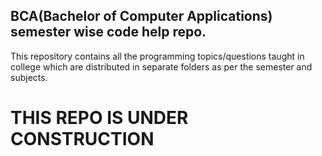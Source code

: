## BCA(Bachelor of Computer Applications) semester wise code help repo.

This repository contains all the programming topics/questions taught in college which are distributed in separate folders as per the semester and subjects.

# THIS REPO IS UNDER CONSTRUCTION